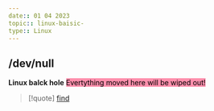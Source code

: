 ```yaml
---
date:: 01 04 2023
topic:: linux-baisic-
type:: Linux
---
```

## /dev/null
**Linux balck hole** 
<mark style="background: #FF5582A6;">Evertything moved here will be wiped out!</mark>

>[!quote] [find](/obisdian_ntoes/notes_obsidian/Linux/commands/find.md)